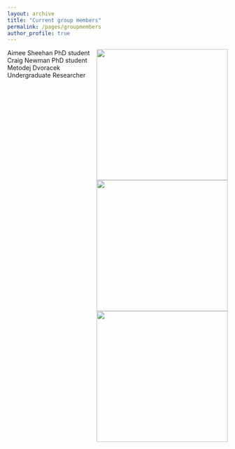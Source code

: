 ```yaml
---
layout: archive
title: "Current group members"
permalink: /pages/groupmembers
author_profile: true
---
```


<img src="https://mihafil.github.io/academic/images/ASphoto1.jpg" width="300" height="auto" align="right"/>
Aimee Sheehan
PhD student

<img src="https://mihafil.github.io/academic/images/CNphoto1.jpg" width="300" height="auto" align="right"/>
Craig Newman
PhD student

<img src="https://mihafil.github.io/academic/images/MDphoto1.jpg" width="300" height="auto" align="right"/>
Metodej Dvoracek
Undergraduate Researcher 


